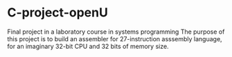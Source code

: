 # C-project-openU

Final project in a laboratory course in systems programming
The purpose of this project is to build an assembler for 27-instruction asssembly language, for an imaginary 32-bit CPU and 32 bits of memory size. 
